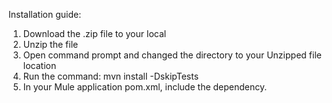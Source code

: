 Installation guide:

1. Download the .zip file to your local
2. Unzip the file
3. Open command prompt and changed the directory to your Unzipped file location
4. Run the command: mvn install -DskipTests
5. In your Mule application pom.xml, include the dependency.
